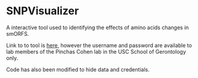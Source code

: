 # SNPVisualizer
A interactive tool used to identifying the effects of amino acids changes in smORFS.

Link to to tool is [here](https://hjiao.shinyapps.io/final_smorf_shiny/), however the username and password are available to lab members of the Pinchas Cohen lab in the USC School of Gerontology only.

Code has also been modified to hide data and credentials.
